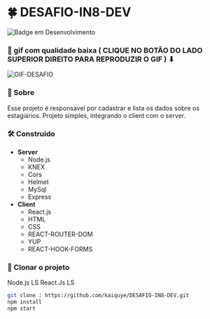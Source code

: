 # 🍀 DESAFIO-IN8-DEV
![Badge em Desenvolvimento](http://img.shields.io/static/v1?label=STATUS&message=EM%20DESENVOLVIMENTO&color=GREEN&style=for-the-badge)
### 📢 gif com qualidade baixa ( CLIQUE NO BOTÃO DO LADO SUPERIOR DIREITO PARA REPRODUZIR O GIF ) ⬇ 
![GIF-DESAFIO](https://user-images.githubusercontent.com/69175890/169716338-a2f317a8-d054-4461-80a4-e5632811223a.gif)



### 📂 Sobre 
 Esse projeto é responsavel por cadastrar e lista os dados sobre os estagiários. Projeto simples, integrando o client com o server. 
 
### 🛠 Construido 
- **Server**
  - Node.js
  - KNEX
  - Cors
  - Helmet
  - MySql
  - Express
- **Client**
  - React.js
  - HTML
  - CSS
  - REACT-ROUTER-DOM
  - YUP
  - REACT-HOOK-FORMS

### 🎑 Clonar o projeto

Node.js LS
React.Js LS

```bash 
git clone : https://github.com/kaiquye/DESAFIO-IN8-DEV.git
npm install
npm start
```


